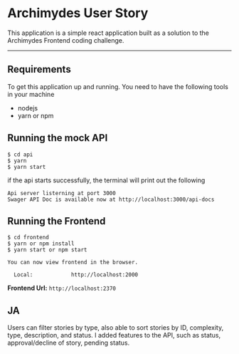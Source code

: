 # Archimydes User Story

This application is a simple react application built as a solution to the Archimydes Frontend coding challenge. 

---
## Requirements

To get this application up and running. You need to have the following tools in your machine
- nodejs
- yarn or npm

## Running the mock API
      
    $ cd api
    $ yarn
    $ yarn start
    
if the api starts successfully, the terminal will print out the following

    Api server listerning at port 3000
    Swager API Doc is available now at http://localhost:3000/api-docs

## Running the Frontend
      
    $ cd frontend
    $ yarn or npm install 
    $ yarn start or npm start
    
    You can now view frontend in the browser.
    
      Local:            http://localhost:2000
    
**Frontend Url:** `http://localhost:2370` 

## JA

Users can filter stories by type, also able to sort stories by ID, complexity, type, description, and status. 
I added features to the API, such as status, approval/decline of story, pending status.

